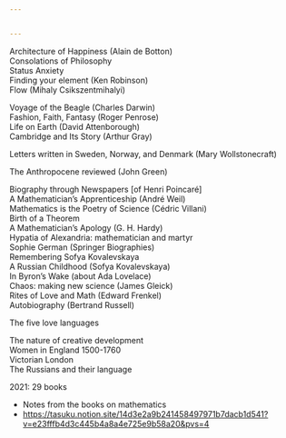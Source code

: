 ```yaml
---


---
```


<p>Architecture of Happiness (Alain de Botton)<br>
Consolations of Philosophy<br>
Status Anxiety<br>
Finding your element (Ken Robinson)<br>
Flow (Mihaly Csikszentmihalyi)</p>
<p>Voyage of the Beagle (Charles Darwin)<br>
Fashion, Faith, Fantasy (Roger Penrose)<br>
Life on Earth (David Attenborough)<br>
Cambridge and Its Story (Arthur Gray)</p>
<p>Letters written in Sweden, Norway, and Denmark (Mary Wollstonecraft)</p>
<p>The Anthropocene reviewed (John Green)</p>
<p>Biography through Newspapers [of Henri Poincaré]<br>
A Mathematician’s Apprenticeship (André Weil)<br>
Mathematics is the Poetry of Science (Cédric Villani)<br>
Birth of a Theorem<br>
A Mathematician’s Apology (G. H. Hardy)<br>
Hypatia of Alexandria: mathematician and martyr<br>
Sophie German (Springer Biographies)<br>
Remembering Sofya Kovalevskaya<br>
A Russian Childhood (Sofya Kovalevskaya)<br>
In Byron’s Wake (about Ada Lovelace)<br>
Chaos: making new science (James Gleick)<br>
Rites of Love and Math (Edward Frenkel)<br>
Autobiography (Bertrand Russell)</p>
<p>The five love languages</p>
<p>The nature of creative development<br>
Women in England 1500-1760<br>
Victorian London<br>
The Russians and their language</p>
<p>2021: 29 books</p>
<ul>
<li>Notes from the books on mathematics</li>
<li><a href="https://tasuku.notion.site/14d3e2a9b241458497971b7dacb1d541?v=e23fffb4d3c445b4a8a4e725e9b58a20&amp;pvs=4">https://tasuku.notion.site/14d3e2a9b241458497971b7dacb1d541?v=e23fffb4d3c445b4a8a4e725e9b58a20&amp;pvs=4</a></li>
</ul>

